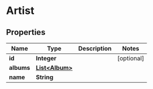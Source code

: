 
# Artist

## Properties
Name | Type | Description | Notes
------------ | ------------- | ------------- | -------------
**id** | **Integer** |  |  [optional]
**albums** | [**List&lt;Album&gt;**](Album.md) |  | 
**name** | **String** |  | 



